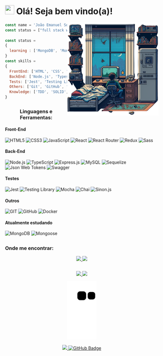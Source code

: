 <h1 align="left"><img src="https://raw.githubusercontent.com/MartinHeinz/MartinHeinz/master/wave.gif" width="30px" height="30px"> Olá! Seja bem vindo(a)!</h1>

<div>
<img align="right" src="images/midjourney-programming-removebg2.png" alt="developer room" width="300rem">

```js
const name = 'João Emanuel Soares Pacheco';
const status = ["full stack web developer", "Tryber student"]

const status = 
{ 
  learning : ['MongoDB', 'Mongoose'],
}
const skills = 
{
  FrontEnd: ['HTML', 'CSS', 'Javascript', 'React', 'Sass'],
  BackEnd: ['Node.js', 'Typescript', 'Express.js', 'MySQL', 'Sequelize'],
  Tests: ['Jest', 'Testing Library', 'Mocha', 'Chai', 'Sinon'],
  Others: ['Git', 'GitHub', 'Docker'],
  Knowledge: ['TDD', 'SOLID', 'POO', 'API RESTful', MSC],
}
```
</div>

##
<div>
<h3 align="center">Linguagens e Ferramentas:</h3>
<h4>Front-End</h4>
<div>
  <img
    src="https://img.shields.io/badge/HTML5-E34F26?style=for-the-badge&logo=html5&logoColor=white"
    alt="HTML5"
  >
  <img
    src="https://img.shields.io/badge/CSS3-1572B6?style=for-the-badge&logo=css3&logoColor=white"
    alt="CSS3"
  >
  <img
    src="https://img.shields.io/badge/JavaScript-F7DF1E?style=for-the-badge&logo=javascript&logoColor=black"
    alt="JavaScript"
  >
  <img
    src="https://img.shields.io/badge/React-20232A?style=for-the-badge&logo=react&logoColor=61DAFB"
    alt="React"
  >
  <img
    src="https://img.shields.io/badge/React_Router-CA4245?style=for-the-badge&logo=react-router&logoColor=white"
    alt="React Router"
  />
  <img
    src="https://img.shields.io/badge/Redux-593D88?style=for-the-badge&logo=redux&logoColor=white"
    alt="Redux"
  />
  <img
    src="https://img.shields.io/badge/Sass-CC6699?style=for-the-badge&logo=sass&logoColor=white"
    alt="Sass"
  />
</div>
	
<h4>Back-End</h4>
<div>
  <img
    src="https://img.shields.io/badge/Node.js-339933?style=for-the-badge&logo=nodedotjs&logoColor=white"
    alt="Node.js"
  >
  <img
    src="https://img.shields.io/badge/TypeScript-007ACC?style=for-the-badge&logo=typescript&logoColor=white"
    alt="TypeScript"
  />
  <img
    src="https://img.shields.io/badge/Express.js-000000?style=for-the-badge&logo=express&logoColor=white"
    alt="Express.js"
  />
  <img
    src="https://img.shields.io/badge/MySQL-005C84?style=for-the-badge&logo=mysql&logoColor=white"
    alt="MySQL"
  />
  <img
    src="https://img.shields.io/badge/Sequelize-1572b6?style=for-the-badge&logo=sequelize&logoColor=white"
    alt="Sequelize"
  />
  <img
    src="https://img.shields.io/badge/JWT-000000?style=for-the-badge&logo=JSON%20web%20tokens&logoColor=white"
    alt="Json Web Tokens"
  />
  <img
    src="https://img.shields.io/badge/-Swagger-%23Clojure?style=for-the-badge&logo=swagger&logoColor=white"
    alt="Swagger"
  />
</div>
	
<h4>Testes</h4>	
<div>
  <img
    src="https://img.shields.io/badge/Jest-C21325?style=for-the-badge&logo=jest&logoColor=white"
    alt="Jest"
  >
  <img
    src="https://img.shields.io/badge/testing%20library-323330?style=for-the-badge&logo=testing-library&logoColor=red"
    alt="Testing Library"
  />
  <img
    src="https://img.shields.io/badge/Mocha-8D6748?style=for-the-badge&logo=Mocha&logoColor=white"
    alt="Mocha"
  />
  <img
    src="https://img.shields.io/badge/chai-A30701?style=for-the-badge&logo=chai&logoColor=white"
    alt="Chai"
  />
  <img
    src="https://img.shields.io/badge/sinon.js-323330?style=for-the-badge&logo=sinon"
    alt="Sinon.js"
  />
</div>
	
<h4>Outros</h4>	
<div>
  <img alt="GIT" title="GIT" src="https://img.shields.io/badge/GIT-000000?style=for-the-badge&logo=git&logoColor=F05032" />
	<img alt="GitHub" title="GitHub" src="https://img.shields.io/badge/GITHUB-000000?style=for-the-badge&logo=github&logoColor=FFFFFF" />
	<img
    src="https://img.shields.io/badge/Docker-2496ED?style=for-the-badge&logo=docker&logoColor=white"
    alt="Docker"
  />
</div>
	
<h4>Atualmente estudando</h4>	
<div>
  <img
    src="https://img.shields.io/badge/MongoDB-4EA94B?style=for-the-badge&logo=mongodb&logoColor=white"
    alt="MongoDB"
  />
  <img
    src="https://img.shields.io/badge/Mongoose-white?style=for-the-badge&logo=mongodb&logoColor=7E3021"
    alt="Mongoose"
  />
</div>
</div>

##

<h3>Onde me encontrar:</h3>
<div align="center">
  <a href = "mailto:joaoe.pacheco@gmail.com">
	  <img height="30em" src="https://img.shields.io/badge/-Gmail-%23333?style=for-the-badge&logo=gmail&logoColor=white" target="_blank">
	</a>
  <a href="https://www.linkedin.com/in/joaoespacheco" target="_blank">
	  <img height="30em" src="https://img.shields.io/badge/-LinkedIn-%230077B5?style=for-the-badge&logo=linkedin&logoColor=white" target="_blank">
  </a> 
</div>

##

<div align="center">
  <a href="https://github.com/joaoespacheco">
  <img width="45%" src="https://github-readme-stats-sigma-five.vercel.app/api?username=joaoespacheco&show_icons=true&theme=dark&include_all_commits=true&count_private=true&bg_color=DEG,000080,4682B4&text_color=F8F8FF"/>
  <img width="45%" src="https://github-readme-stats-sigma-five.vercel.app/api/top-langs/?username=joaoespacheco&layout=compact&langs_count=10&theme=dark&bg_color=DEG,000080,4682B4&text_color=F8F8FF"/>
</div>


<div align="center">
  
  ![Snake animation](https://github.com/joaoespacheco/joaoespacheco/blob/output/github-contribution-grid-snake.svg)
  
</div>
    
<div align="center">
  <a href="https://github.com/Meghna-DAS/github-profile-views-counter">
	  <img height="30em" src="https://komarev.com/ghpvc/?username=joaoespacheco">
  </a>
  <a href="https://github.com/joaoespacheco?tab=followers">
	  <img height="30em" src="https://img.shields.io/github/followers/joaoespacheco?      label=Followers&style=social" alt="GitHub Badge">
  </a>
</div>
